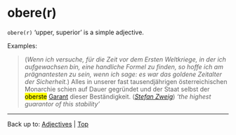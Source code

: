 # obere(r)

`obere(r)` ‘upper, superior’ is a simple adjective.

Examples:

> (*Wenn ich versuche, für die Zeit vor dem Ersten Weltkriege, in der ich aufgewachsen bin, eine handliche Formel zu finden, so hoffe ich am prägnantesten zu sein, wenn ich sage: es war das goldene Zeitalter der Sicherheit.*) Alles in unserer fast tausendjährigen österreichischen Monarchie schien auf Dauer gegründet und der Staat selbst der <mark>oberste</mark> [Garant](../../../nouns/g/ga/Garant.md) dieser Beständigkeit. (*[Stefan Zweig](../../../texts/StefanZweig/DieWeltDerSicherheit.md)*) *‘the highest guarantor of this stability’*

----

Back up to: [Adjectives](../../index.md) | [Top](../../../index.md)
